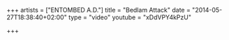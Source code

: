 +++
artists = ["ENTOMBED A.D."]
title = "Bedlam Attack"
date = "2014-05-27T18:38:40+02:00"
type = "video"
youtube = "xDdVPY4kPzU"

+++
